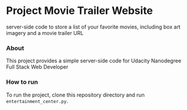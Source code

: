 # Project Movie Trailer Website

server-side code to store a list of your favorite movies, including box art imagery and a movie trailer URL

### About

This project provides a simple server-side code for Udacity Nanodegree Full Stack Web Developer

### How to run

To run the project, clone this repository directory and run `entertainment_center.py`.

